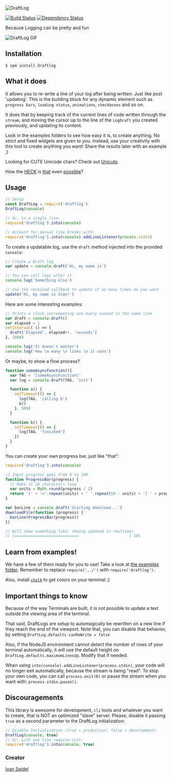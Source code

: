 ![DraftLog](midia/draftlog.png)
<!-- [![NPM][npm-image]][npm-url] -->

[![Build Status][build-status-image]][build-status-url] [![Dependency Status][dependencies-image]][dependencies-url]

Because Logging can be pretty and fun

![DraftLog GIF](midia/draftlog.gif)

[build-status-image]: https://img.shields.io/travis/ivanseidel/node-draftlog.svg
[build-status-url]: http://travis-ci.org/ivanseidel/node-draftlog
[dependencies-image]: https://gemnasium.com/badges/github.com/ivanseidel/node-draftlog.svg
[dependencies-url]: https://gemnasium.com/github.com/ivanseidel/node-draftlog
[npm-image]: https://nodei.co/npm/draftlog.png?downloads=true&stars=true
[npm-url]: https://nodei.co/npm/draftlog

## Installation

```
$ npm install draftlog
```

## What it does

It allows you to re-write a line of your log after being written. Just like post 'updating'. 
This is the building block for any dynamic element such as `progress bars`, `loading status`, 
`animations`, `checkboxes` and so on.

It does that by keeping track of the current lines of code written through the `stream`, and
moving the cursor up to the line of the `LogDraft` you created previously, and updating its content.

Look in the examples folders to see how easy it is, to create anything. No strict and fixed
widgets are given to you. Instead, use your creativity with this tool to create anything you
want! Share the results later with an example ;)

Looking for CUTE Unicode chars? Check out [Unicute](https://github.com/ivanseidel/unicute).

How the
[HECK](http://ascii-table.com/ansi-escape-sequences-vt-100.php) is 
[that](https://en.wikipedia.org/wiki/ANSI_escape_code) even
[possible](http://tldp.org/HOWTO/Bash-Prompt-HOWTO/x361.html)?

## Usage

```javascript
// Setup
const DraftLog = require('draftlog')
DraftLog(console)

// Or, in a single line:
require('draftlog').into(console)

// Account for manual line breaks with:
require('draftlog').into(console).addLineListener(process.stdin)
```

To create a updatable log, use the `draft` method injected into the provided `console`:

```javascript
// Create a Draft log
var update = console.draft('Hi, my name is')

// You can call logs after it
console.log('Something else')

// Use the received callback to update it as many times as you want
update('Hi, my name is Ivan!')
```

Here are some interesting examples:
```javascript
// Prints a clock incrementing one every second in the same line
var draft = console.draft()
var elapsed = 1
setInterval( () => {
  draft('Elapsed', elapsed++, 'seconds')
}, 1000)

console.log('It doesn`t matter')
console.log('How \n many \n lines \n it uses')
```

Or maybe, to show a flow process?
```javascript
function someAsyncFunction(){ 
  var TAG = '[someAsyncFunction]'
  var log = console.draft(TAG, 'init')

  function a() {
    setTimeout(() => {
      log(TAG, 'calling b')
      b()
    }, 500)
  }

  function b() {
    setTimeout(() => {
      log(TAG, 'finished')
    })
  }
}
```

You can create your own progress bar, just like "that":

```javascript
require('draftlog').into(console)

// Input progress goes from 0 to 100
function ProgressBar(progress) {
  // Make it 50 characters long
  var units = Math.round(progress / 2)
  return '[' + '='.repeat(units) + ' '.repeat(50 - units) + '] ' + progress + '%'
}

var barLine = console.draft('Starting download...')
downloadFile(function (progress) {
  barLine(ProgressBar(progress))
})

// Will show something like: (being updated in realtime)
// [============================                      ] 56%
```

## Learn from examples!

We have a few of them ready for you to use! Take a look at [the examples folder](examples/).
Remember to replace `require('../')` with `require('draftlog')`.

Also, install [`chalk`](https://github.com/chalk/chalk) to get colors on your terminal ;)

## Important things to know

Because of the way Terminals are built, it is not possible to update a text outside the viewing area of the terminal.

That said, DraftLogs are setup to automagically be rewritten on a new line if they reach the end of the viewport.
Note that, you can disable that behavior, by setting `DraftLog.defaults.canReWrite = false`

Also, if the NodeJS environment cannot detect the number of rows of your terminal automatically, it will use
the default height on `DraftLog.defaults.maximumLinesUp`. Modify that if needed.

When using `into(console).addLineListener(process.stdin)`, your code will no longer exit
automatically, because the stream is being "read". To stop your own code, you can call
`process.exit(0)` or pause the stream when you want with: `process.stdin.pause()`.

## Discouragements

This library is awesome for development, `cli` tools and whatever you want to create, that is NOT an
optimized "slave" server. Please, disable it passing `true` as a second parameter to the DraftLog initialization:

```javascript
// Disable Initialization (true = production; false = development)
DraftLog(console, true)
// Or, with one line require-init:
require('draftlog').into(console, true)
```

### Creator
[Ivan Seidel](https://github.com/ivanseidel)
